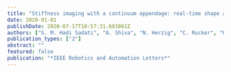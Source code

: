 ```yaml
---
title: "Stiffness imaging with a continuum appendage: real-time shape and tip force estimation from base load readings"
date: 2020-01-01
publishDate: 2020-07-17T10:57:31.603861Z
authors: ["S. M. Hadi Sadati", "A. Shiva", "N. Herzig", "C. Rucker", "H. Hauser", "I. Walker", "C. Bergeles", "K. Althoefer", "T. Nanayakkara"]
publication_types: ["2"]
abstract: ""
featured: false
publication: "*IEEE Robotics and Automation Letters*"
---
```


